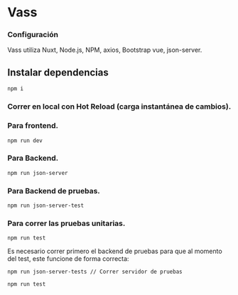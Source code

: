 # Vass
### Configuración
Vass utiliza Nuxt, Node.js, NPM, axios, Bootstrap vue, json-server.


## Instalar dependencias
```
npm i
```

### Correr en local con Hot Reload (carga instantánea de cambios).

### Para frontend.
```
npm run dev
```


### Para Backend.
```
npm run json-server
```

### Para Backend de pruebas.
```
npm run json-server-test
```

### Para correr las pruebas unitarias.
```
npm run test
```


Es necesario correr primero el backend de pruebas para que al momento del test, este funcione de forma correcta:
```
npm run json-server-tests // Correr servidor de pruebas
```

```
npm run test
```
